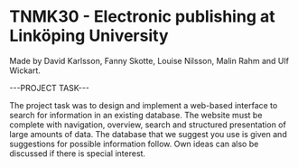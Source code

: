 # TNMK30 - Electronic publishing at Linköping University

Made by David Karlsson, Fanny Skotte, Louise Nilsson, Malin Rahm and Ulf Wickart.


---PROJECT TASK---

The project task was to design and implement a web-based interface to search for information in an existing database. The website must be complete with navigation, overview, search and structured presentation of large amounts of data. The database that we suggest you use is given and suggestions for possible information follow. Own ideas can also be discussed if there is special interest.
